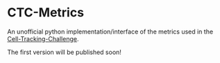 # CTC-Metrics
An unofficial python implementation/interface of the metrics used in the 
[Cell-Tracking-Challenge](https://celltrackingchallenge.net/).


The first version will be published soon!


[//]: # (## Installation)

[//]: # (The package can be installed via pip:)

[//]: # (```bash)

[//]: # (pip install ctc-metrics)

[//]: # (```)


[//]: # (### Requirements)

[//]: # ()
[//]: # (Tested with:)

[//]: # (- Python 3.10)
